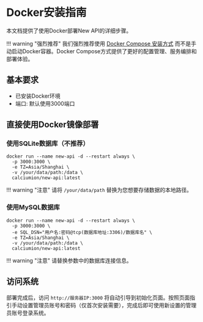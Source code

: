# Docker安装指南

本文档提供了使用Docker部署New API的详细步骤。

!!! warning "强烈推荐"
    我们强烈推荐使用 [Docker Compose 安装方式](docker-compose-installation.md) 而不是手动启动Docker容器。Docker Compose方式提供了更好的配置管理、服务编排和部署体验。

## 基本要求

- 已安装Docker环境
- 端口: 默认使用3000端口

## 直接使用Docker镜像部署

### 使用SQLite数据库（不推荐）

```shell
docker run --name new-api -d --restart always \
  -p 3000:3000 \
  -e TZ=Asia/Shanghai \
  -v /your/data/path:/data \
  calciumion/new-api:latest
```

!!! warning "注意"
    请将 `/your/data/path` 替换为您想要存储数据的本地路径。

### 使用MySQL数据库

```shell
docker run --name new-api -d --restart always \
  -p 3000:3000 \
  -e SQL_DSN="用户名:密码@tcp(数据库地址:3306)/数据库名" \
  -e TZ=Asia/Shanghai \
  -v /your/data/path:/data \
  calciumion/new-api:latest
```

!!! warning "注意"
    请替换参数中的数据库连接信息。

## 访问系统

部署完成后，访问 `http://服务器IP:3000` 将自动引导到初始化页面。按照页面指引手动设置管理员账号和密码（仅首次安装需要），完成后即可使用新设置的管理员账号登录系统。
